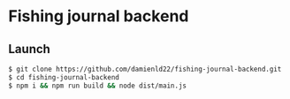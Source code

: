 # Fishing journal backend

## Launch

```bash
$ git clone https://github.com/damienld22/fishing-journal-backend.git
$ cd fishing-journal-backend
$ npm i && npm run build && node dist/main.js
```